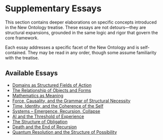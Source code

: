 # Supplementary Essays

This section contains deeper elaborations on specific concepts introduced in the New Ontology treatise. These essays are not detours—they are structural expansions, grounded in the same logic and rigor that govern the core framework.

Each essay addresses a specific facet of the New Ontology and is self-contained. They may be read in any order, though some assume familiarity with the treatise.

## Available Essays

- [Domains as Structured Fields of Action](/the-new-ontology---public-release/supplementary-essays/1-domains-as-structured-fields.html)
- [The Relationship of Objects and Forms](/the-new-ontology---public-release/supplementary-essays/2-relationship-of-objects-and-forms.html)
- [Mathematics as Meaning](/the-new-ontology---public-release/supplementary-essays/3-mathematics-as-meaning.html)
- [Force, Causality, and the Grammar of Structural Necessity](/the-new-ontology---public-release/supplementary-essays/4-force-causality-grammar.html)
- [Time, Identity, and the Coherence of the Self](/the-new-ontology---public-release/supplementary-essays/5-time-identity-coherence.html)
- [Systems – Emergence, Recursion, Collapse](/the-new-ontology---public-release/supplementary-essays/6-systems-emergence-recursion-collapse.html)
- [AI and the Threshold of Experience](/the-new-ontology---public-release/supplementary-essays/7-ai-threshold-experience.html)
- [The Structure of Obligation](essays/the-structure-of-obligation.md)
- [Death and the End of Recursion](essays/death-and-the-end-of-recursion.md)
- [Quantum Resolution and the Structure of Possibility](essays/quantum-resolution-and-the-structure-of-possibility.md)
